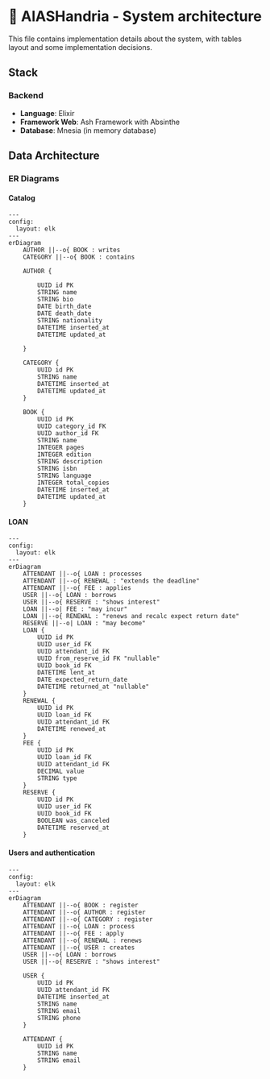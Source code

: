 # 🔐 AlASHandria - System architecture

This file contains implementation details about the system, with tables layout and some implementation decisions.

## Stack

### Backend

- **Language**: Elixir
- **Framework Web**: Ash Framework with Absinthe
- **Database**: Mnesia (in memory database)

## Data Architecture

### ER Diagrams

#### Catalog

```mermaid
---
config:
  layout: elk
---
erDiagram
    AUTHOR ||--o{ BOOK : writes
    CATEGORY ||--o{ BOOK : contains

    AUTHOR {

        UUID id PK
        STRING name
        STRING bio
        DATE birth_date
        DATE death_date
        STRING nationality
        DATETIME inserted_at
        DATETIME updated_at

    }

    CATEGORY {
        UUID id PK
        STRING name
        DATETIME inserted_at
        DATETIME updated_at
    }

    BOOK {
        UUID id PK
        UUID category_id FK
        UUID author_id FK
        STRING name
        INTEGER pages
        INTEGER edition
        STRING description
        STRING isbn
        STRING language
        INTEGER total_copies
        DATETIME inserted_at
        DATETIME updated_at
    }
```

#### LOAN

```mermaid
---
config:
  layout: elk
---
erDiagram
    ATTENDANT ||--o{ LOAN : processes
    ATTENDANT ||--o{ RENEWAL : "extends the deadline"
    ATTENDANT ||--o{ FEE : applies
    USER ||--o{ LOAN : borrows
    USER ||--o{ RESERVE : "shows interest"
    LOAN ||--o| FEE : "may incur"
    LOAN ||--o{ RENEWAL : "renews and recalc expect return date"
    RESERVE ||--o| LOAN : "may become"
    LOAN {
        UUID id PK
        UUID user_id FK
        UUID attendant_id FK
        UUID from_reserve_id FK "nullable"
        UUID book_id FK
        DATETIME lent_at
        DATE expected_return_date
        DATETIME returned_at "nullable"
    }
    RENEWAL {
        UUID id PK
        UUID loan_id FK
        UUID attendant_id FK
        DATETIME renewed_at
    }
    FEE {
        UUID id PK
        UUID loan_id FK
        UUID attendant_id FK
        DECIMAL value
        STRING type
    }
    RESERVE {
        UUID id PK
        UUID user_id FK
        UUID book_id FK
        BOOLEAN was_canceled
        DATETIME reserved_at
    }

```

#### Users and authentication

```mermaid
---
config:
  layout: elk
---
erDiagram
    ATTENDANT ||--o{ BOOK : register
    ATTENDANT ||--o{ AUTHOR : register
    ATTENDANT ||--o{ CATEGORY : register
    ATTENDANT ||--o{ LOAN : process
    ATTENDANT ||--o{ FEE : apply
    ATTENDANT ||--o{ RENEWAL : renews
    ATTENDANT ||--o{ USER : creates
    USER ||--o{ LOAN : borrows
    USER ||--o{ RESERVE : "shows interest"

    USER {
        UUID id PK
        UUID attendant_id FK
        DATETIME inserted_at
        STRING name
        STRING email
        STRING phone
    }

    ATTENDANT {
        UUID id PK
        STRING name
        STRING email
    }

```

